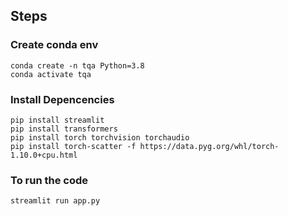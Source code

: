 ## Steps


### Create conda env

```
conda create -n tqa Python=3.8
conda activate tqa
```

### Install Depencencies

```
pip install streamlit
pip install transformers
pip install torch torchvision torchaudio
pip install torch-scatter -f https://data.pyg.org/whl/torch-1.10.0+cpu.html

```

### To run the code

```
streamlit run app.py
```